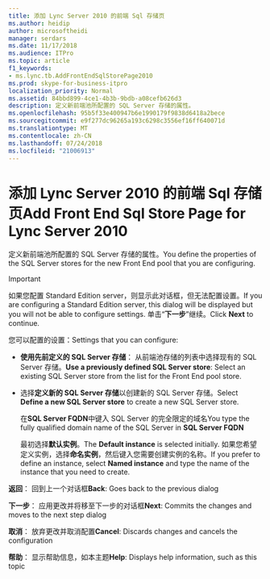 ```yaml
---
title: 添加 Lync Server 2010 的前端 Sql 存储页
ms.author: heidip
author: microsoftheidi
manager: serdars
ms.date: 11/17/2018
ms.audience: ITPro
ms.topic: article
f1_keywords:
- ms.lync.tb.AddFrontEndSqlStorePage2010
ms.prod: skype-for-business-itpro
localization_priority: Normal
ms.assetid: 84bbd899-4ce1-4b3b-9bdb-a08cefb626d3
description: 定义新前端池所配置的 SQL Server 存储的属性。
ms.openlocfilehash: 95b5f33e400947b6e1990179f9838d6418a2bece
ms.sourcegitcommit: e9f277dc96265a193c6298c3556ef16ff640071d
ms.translationtype: MT
ms.contentlocale: zh-CN
ms.lasthandoff: 07/24/2018
ms.locfileid: "21006913"
---
```

# <a name="add-front-end-sql-store-page-for-lync-server-2010"></a><span data-ttu-id="e3d4d-103">添加 Lync Server 2010 的前端 Sql 存储页</span><span class="sxs-lookup"><span data-stu-id="e3d4d-103">Add Front End Sql Store Page for Lync Server 2010</span></span>
 
<span data-ttu-id="e3d4d-104">定义新前端池所配置的 SQL Server 存储的属性。</span><span class="sxs-lookup"><span data-stu-id="e3d4d-104">You define the properties of the SQL Server stores for the new Front End pool that you are configuring.</span></span>
  
> [!IMPORTANT]
> <span data-ttu-id="e3d4d-105">如果您配置 Standard Edition server，则显示此对话框，但无法配置设置。</span><span class="sxs-lookup"><span data-stu-id="e3d4d-105">If you are configuring a Standard Edition server, this dialog will be displayed but you will not be able to configure settings.</span></span> <span data-ttu-id="e3d4d-106">单击“**下一步**”继续。</span><span class="sxs-lookup"><span data-stu-id="e3d4d-106">Click **Next** to continue.</span></span>
  
<span data-ttu-id="e3d4d-107">您可以配置的设置：</span><span class="sxs-lookup"><span data-stu-id="e3d4d-107">Settings that you can configure:</span></span>
  
- <span data-ttu-id="e3d4d-108">**使用先前定义的 SQL Server 存储**： 从前端池存储的列表中选择现有的 SQL Server 存储。</span><span class="sxs-lookup"><span data-stu-id="e3d4d-108">**Use a previously defined SQL Server store**: Select an existing SQL Server store from the list for the Front End pool store.</span></span>
    
- <span data-ttu-id="e3d4d-109">选择**定义新的 SQL Server 存储**以创建新的 SQL Server 存储。</span><span class="sxs-lookup"><span data-stu-id="e3d4d-109">Select **Define a new SQL Server store** to create a new SQL Server store.</span></span>
    
    <span data-ttu-id="e3d4d-110">在**SQL Server FQDN**中键入 SQL Server 的完全限定的域名</span><span class="sxs-lookup"><span data-stu-id="e3d4d-110">You type the fully qualified domain name of the SQL Server in **SQL Server FQDN**</span></span>
    
    <span data-ttu-id="e3d4d-111">最初选择**默认实例**。</span><span class="sxs-lookup"><span data-stu-id="e3d4d-111">The **Default instance** is selected initially.</span></span> <span data-ttu-id="e3d4d-112">如果您希望定义实例，选择**命名实例**，然后键入您需要创建实例的名称。</span><span class="sxs-lookup"><span data-stu-id="e3d4d-112">If you prefer to define an instance, select **Named instance** and type the name of the instance that you need to create.</span></span>
    
 <span data-ttu-id="e3d4d-113">**返回**： 回到上一个对话框</span><span class="sxs-lookup"><span data-stu-id="e3d4d-113">**Back**: Goes back to the previous dialog</span></span>
  
 <span data-ttu-id="e3d4d-114">**下一步**： 应用更改并将移至下一步的对话框</span><span class="sxs-lookup"><span data-stu-id="e3d4d-114">**Next**: Commits the changes and moves to the next step dialog</span></span>
  
 <span data-ttu-id="e3d4d-115">**取消**： 放弃更改并取消配置</span><span class="sxs-lookup"><span data-stu-id="e3d4d-115">**Cancel**: Discards changes and cancels the configuration</span></span>
  
 <span data-ttu-id="e3d4d-116">**帮助**： 显示帮助信息，如本主题</span><span class="sxs-lookup"><span data-stu-id="e3d4d-116">**Help**: Displays help information, such as this topic</span></span>
  

